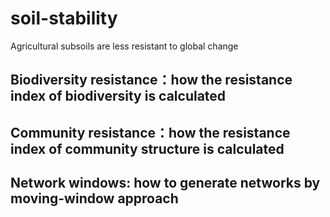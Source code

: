 # soil-stability
Agricultural subsoils are less resistant to global change


## Biodiversity resistance：how the resistance index of biodiversity is calculated
## Community resistance：how the resistance index of community structure is calculated
## Network windows: how to generate networks by moving-window approach
